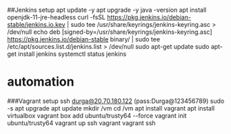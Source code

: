 

######
##Jenkins setup 
 apt update -y
 apt upgrade -y
 java -version
 apt install openjdk-11-jre-headless 
 curl -fsSL https://pkg.jenkins.io/debian-stable/jenkins.io.key | sudo tee   /usr/share/keyrings/jenkins-keyring.asc > /dev/null
 echo deb [signed-by=/usr/share/keyrings/jenkins-keyring.asc]   https://pkg.jenkins.io/debian-stable binary/ | sudo tee /etc/apt/sources.list.d/jenkins.list > /dev/null
 sudo apt-get update
 sudo apt-get install jenkins
 systemctl status jenkins
   
   
   
   
   # automation
###Vagrant setup
ssh durga@20.70.180.122 (pass:Durga@123456789) 
sudo -s
apt upgrade
apt update
mkdir /vm
cd /vm
apt install vagrant
apt install virtualbox 
vagrant box add ubuntu/trusty64  --force
vagrant init  ubuntu/trusty64 
vagrant up
ssh vagrant
vagrant ssh 



